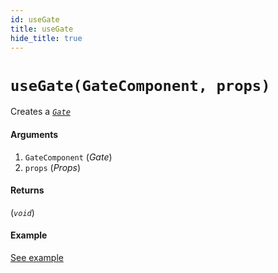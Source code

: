 ```yaml
---
id: useGate
title: useGate
hide_title: true
---
```


# `useGate(GateComponent, props)`

Creates a [_`Gate`_](Gate.md)

#### Arguments

1. `GateComponent` (_Gate_)
2. `props` (_Props_)

#### Returns

(_`void`_)

#### Example

[See example](./Gate.md)